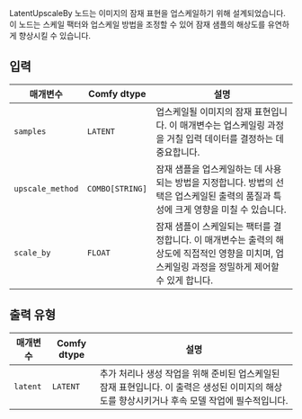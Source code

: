 
LatentUpscaleBy 노드는 이미지의 잠재 표현을 업스케일하기 위해 설계되었습니다. 이 노드는 스케일 팩터와 업스케일 방법을 조정할 수 있어 잠재 샘플의 해상도를 유연하게 향상시킬 수 있습니다.

## 입력

| 매개변수     | Comfy dtype  | 설명 |
|---------------|--------------|-------------|
| `samples`     | `LATENT`     | 업스케일될 이미지의 잠재 표현입니다. 이 매개변수는 업스케일링 과정을 거칠 입력 데이터를 결정하는 데 중요합니다. |
| `upscale_method` | `COMBO[STRING]` | 잠재 샘플을 업스케일하는 데 사용되는 방법을 지정합니다. 방법의 선택은 업스케일된 출력의 품질과 특성에 크게 영향을 미칠 수 있습니다. |
| `scale_by`    | `FLOAT`      | 잠재 샘플이 스케일되는 팩터를 결정합니다. 이 매개변수는 출력의 해상도에 직접적인 영향을 미치며, 업스케일링 과정을 정밀하게 제어할 수 있게 합니다. |

## 출력 유형

| 매개변수 | Comfy dtype | 설명 |
|-----------|-------------|-------------|
| `latent`  | `LATENT`    | 추가 처리나 생성 작업을 위해 준비된 업스케일된 잠재 표현입니다. 이 출력은 생성된 이미지의 해상도를 향상시키거나 후속 모델 작업에 필수적입니다. |
